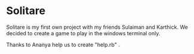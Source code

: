 # Solitare

Solitare is my first own project with my friends Sulaiman and Karthick. We decided to create a game to play in the windows terminal only.

Thanks to Ananya help us to create "help.rb" .
